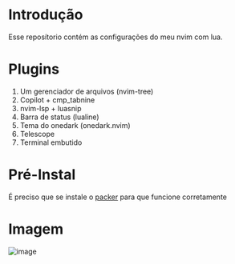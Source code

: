 # Introdução

Esse reposítorio contém as configurações do meu nvim com lua.

# Plugins

1. Um gerenciador de arquivos (nvim-tree)
2. Copilot + cmp_tabnine
3. nvim-lsp + luasnip
4. Barra de status (lualine)
5. Tema do onedark (onedark.nvim)
6. Telescope
7. Terminal embutido

# Pré-Instal

É preciso que se instale o [packer](https://github.com/wbthomason/packer.nvim) para que funcione corretamente

# Imagem

![image](https://user-images.githubusercontent.com/40117861/211370405-e19c5e3c-90e7-45a3-8339-ef8c8ddddd6e.png)
